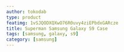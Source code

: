 ```yaml
---
author: tokodab
type: product
featimg: 1vSJQODXQXwO76R0uvy4ziEPbdxGARcze
title: Superman Samsung Galaxy S9 Case
tags: [samsung, galaxy, s9]
category: [samsung]
---
```


